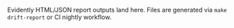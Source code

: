 ﻿Evidently HTML/JSON report outputs land here. Files are generated via `make drift-report` or CI nightly workflow.
